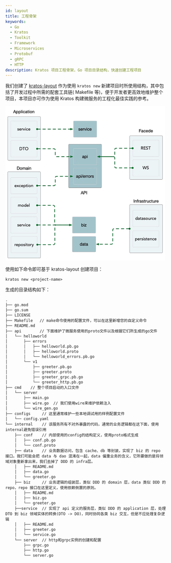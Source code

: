 ```yaml
---
id: layout
title: 工程骨架 
keywords:
  - Go
  - Kratos
  - Toolkit
  - Framework
  - Microservices
  - Protobuf
  - gRPC
  - HTTP
description: Kratos 项目工程骨架，Go 项目目录结构，快速创建工程项目
---
```

我们创建了 [kratos-layout](https://github.com/go-kratos/kratos-layout) 作为使用 `kratos new` 新建项目时所使用结构，其中包括了开发过程中所需的配套工具链( Makefile 等)，便于开发者更高效地维护整个项目，本项目亦可作为使用 Kratos 构建微服务的工程化最佳实践的参考。

<img src="/images/ddd.jpg" alt="kratos ddd" width="500px" />

使用如下命令即可基于 kratos-layout 创建项目：

```
kratos new <project-name>
```

生成的目录结构如下：

```
.
├── go.mod           
├── go.sum
├── LICENSE
├── Makefile   // make命令使用的配置文件，可以在这里新增您的自定义命令
├── README.md
├── api        // 下面维护了微服务使用的proto文件以及根据它们所生成的go文件
│   └── helloworld
│       ├── errors
│       │   ├── helloworld.pb.go
│       │   ├── helloworld.proto
│       │   └── helloworld_errors.pb.go
│       └── v1
│           ├── greeter.pb.go
│           ├── greeter.proto
│           ├── greeter_grpc.pb.go
│           └── greeter_http.pb.go
├── cmd    // 整个项目启动的入口文件
│   └── server
│       ├── main.go
│       ├── wire.go  // 我们使用wire来维护依赖注入
│       └── wire_gen.go
├── configs     // 这里通常维护一些本地调试用的样例配置文件
│   └── config.yaml
└── internal    // 该服务所有不对外暴露的代码，通常的业务逻辑都在这下面，使用internal避免错误引用
    ├── conf    // 内部使用的config的结构定义，使用proto格式生成
    │   ├── conf.pb.go
    │   └── conf.proto
    ├── data    // 业务数据访问，包含 cache、db 等封装，实现了 biz 的 repo 接口。我们可能会把 data 与 dao 混淆在一起，data 偏重业务的含义，它所要做的是将领域对象重新拿出来，我们去掉了 DDD 的 infra层。
    │   ├── README.md
    │   ├── data.go
    │   └── greeter.go
    ├── biz     // 业务逻辑的组装层，类似 DDD 的 domain 层，data 类似 DDD 的 repo，repo 接口在这里定义，使用依赖倒置的原则。
    │   ├── README.md
    │   ├── biz.go
    │   └── greeter.go
    ├──service  // 实现了 api 定义的服务层，类似 DDD 的 application 层，处理 DTO 到 biz 领域实体的转换(DTO -> DO)，同时协同各类 biz 交互，但是不应处理复杂逻辑
    │   ├── README.md
    │   ├── greeter.go
    │   └── service.go
    └── server  // http和grpc实例的创建和配置
        ├── grpc.go
        ├── http.go
        └── server.go
```
